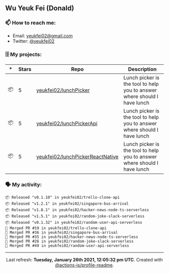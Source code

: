 ## Wu Yeuk Fei (Donald)

### 📫 How to reach me:

- Email: [yeukfei02@gmail.com](yeukfei02@gmail.com)
- Twitter: [@yeukfei02](https://twitter.com/yeukfei02)

### 🗄 My projects:

|*|Stars|Repo|Description|
|---|---|---|---|
| 📦 | 5 | [yeukfei02/lunchPicker](https://github.com/yeukfei02/lunchPicker) | Lunch picker is the tool to help you to answer where should I have lunch |
| 📦 | 5 | [yeukfei02/lunchPickerApi](https://github.com/yeukfei02/lunchPickerApi) | Lunch picker is the tool to help you to answer where should I have lunch |
| 📦 | 5 | [yeukfei02/lunchPickerReactNative](https://github.com/yeukfei02/lunchPickerReactNative) | Lunch picker is the tool to help you to answer where should I have lunch |

### 🗣 My activity:

```
📦 Released "v0.1.10" in yeukfei02/trello-clone-api
📦 Released "v1.2.1" in yeukfei02/singapore-bus-arrival
📦 Released "v1.8.1" in yeukfei02/hacker-news-node-ts-serverless
📦 Released "v1.5.1" in yeukfei02/random-joke-slack-serverless
📦 Released "v0.1.32" in yeukfei02/random-user-api-serverless
🎉 Merged PR #19 in yeukfei02/trello-clone-api
🎉 Merged PR #36 in yeukfei02/singapore-bus-arrival
🎉 Merged PR #35 in yeukfei02/hacker-news-node-ts-serverless
🎉 Merged PR #26 in yeukfei02/random-joke-slack-serverless
🎉 Merged PR #49 in yeukfei02/random-user-api-serverless
```

<!-- <img src="https://github-readme-stats.vercel.app/api?username=yeukfei02&show_icons=true&count_private=true&theme=radical" />

<img src="https://github-readme-stats.vercel.app/api/top-langs/?username=yeukfei02&theme=radical" /> -->

---

<p align="center">Last refresh: <b>Tuesday, January 26th 2021, 12:05:32 pm UTC</b>. Created with <a href=https://github.com/marketplace/actions/profile-readme>@actions-js/profile-readme</a>.</p>
